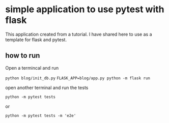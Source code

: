 # simple application to use pytest with flask

This application created from a tutorial. I have shared here to use as a template for flask and pytest.

## how to run

Open a termincal and run

`python blog/init_db.py`
`FLASK_APP=blog/app.py python -m flask run`

open another terminal and run the tests

`python -m pytest tests`

or

`python -m pytest tests -m 'e2e'`
